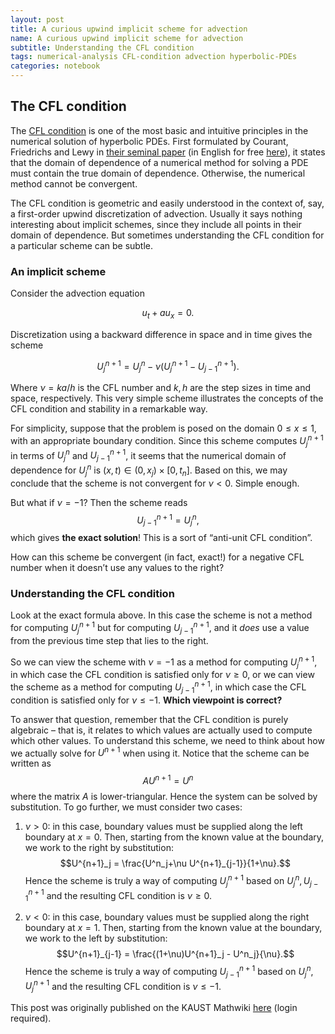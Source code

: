 ```yaml
---
layout: post
title: A curious upwind implicit scheme for advection
name: A curious upwind implicit scheme for advection
subtitle: Understanding the CFL condition
tags: numerical-analysis CFL-condition advection hyperbolic-PDEs
categories: notebook
---
```


The CFL condition
-----------------

The [CFL condition][] is one of the most basic and intuitive principles
in the numerical solution of hyperbolic PDEs. First formulated by
Courant, Friedrichs and Lewy in [their seminal paper][] (in English for
free [here][]), it states that the domain of dependence of a numerical
method for solving a PDE must contain the true domain of dependence.
Otherwise, the numerical method cannot be convergent.

The CFL condition is geometric and easily understood in the context of,
say, a first-order upwind discretization of advection. Usually it says
nothing interesting about implicit schemes, since they include all
points in their domain of dependence. But sometimes understanding the
CFL condition for a particular scheme can be subtle.

### An implicit scheme

Consider the advection equation

$$u_t + a u_x = 0.$$

Discretization using a backward difference in space and in time gives
the scheme

$$U^{n+1}_j = U^n_j - \nu(U^{n+1}_j - U^{n+1}_{j-1}).$$

Where $\nu = ka/h$ is the CFL number and $k,h$ are the step sizes in
time and space, respectively. This very simple scheme illustrates the
concepts of the CFL condition and stability in a remarkable way.

For simplicity, suppose that the problem is posed on the domain
$0\le x \le 1$, with an appropriate boundary condition. Since this
scheme computes $U^{n+1}_j$ in terms of $U^n_j$ and $U^{n+1}_{j-1}$, it
seems that the numerical domain of dependence for $U^n_j$ is
$(x,t)\in (0,x_j)\times[0,t_n]$. Based on this, we may conclude that the
scheme is not convergent for $\nu<0$. Simple enough.

But what if $\nu=-1$? Then the scheme reads $$U^{n+1}_{j-1} = U^n_j,$$
which gives **the exact solution**! This is a sort of “anti-unit CFL
condition”.

How can this scheme be convergent (in fact, exact!) for a negative CFL
number when it doesn’t use any values to the right?

### Understanding the CFL condition

Look at the exact formula above. In this case the scheme is not a method
for computing $U^{n+1}_j$ but for computing $U^{n+1}_{j-1}$, and it
*does* use a value from the previous time step that lies to the right.

So we can view the scheme with $\nu=-1$ as a method for computing
$U^{n+1}_j$, in which case the CFL condition is satisfied only for
$\nu\ge0$, or we can view the scheme as a method for computing
$U^{n+1}_{j-1}$, in which case the CFL condition is satisfied only for
$\nu\le-1$. **Which viewpoint is correct?**

To answer that question, remember that the CFL condition is purely
algebraic – that is, it relates to which values are actually used to
compute which other values. To understand this scheme, we need to think
about how we actually solve for $U^{n+1}$ when using it. Notice that the
scheme can be written as $$A U^{n+1} = U^n$$ where the matrix $A$ is
lower-triangular. Hence the system can be solved by substitution. To go
further, we must consider two cases:

1.  $\nu>0$: in this case, boundary values must be supplied along the
    left boundary at $x=0$. Then, starting from the known value at the
    boundary, we work to the right by substitution:
    $$U^{n+1}_j = \frac{U^n_j+\nu U^{n+1}_{j-1}}{1+\nu}.$$ Hence the
    scheme is truly a way of computing $U^{n+1}_j$ based on
    $U^n_j, U^{n+1}_{j-1}$ and the resulting CFL condition is $\nu\ge0$.

2.  $\nu<0$: in this case, boundary values must be supplied along the
    right boundary at $x=1$. Then, starting from the known value at the
    boundary, we work to the left by substitution:
    $$U^{n+1}_{j-1} = \frac{(1+\nu)U^{n+1}_j - U^n_j}{\nu}.$$ Hence the
    scheme is truly a way of computing $U^{n+1}_{j-1}$ based on
    $U^n_j, U^{n+1}_{j}$ and the resulting CFL condition is $\nu\le-1$.

  [CFL condition]: http://en.wikipedia.org/wiki/Courant%E2%80%93Friedrichs%E2%80%93Lewy_condition
  [their seminal paper]: http://http://dx.doi.org/10.1007%2FBF01448839
  [here]: http://www.stanford.edu/class/cme324/classics/courant-friedrichs-lewy.pdf


This post was originally published on the KAUST Mathwiki [here](https://mathwiki.kaust.edu.sa/david/A%20curious%20upwind%20implicit%20scheme%20for%20advection) (login required).
